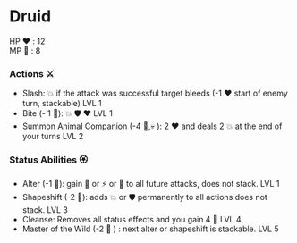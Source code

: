 # Druid
HP :heart: : 12<br>
MP :large_blue_diamond: : 8

### Actions :crossed_swords:
- Slash: :boom: if the attack was successful target bleeds (-1 :heart: start of  enemy turn, stackable) LVL 1
- Bite (- 1 :large_blue_diamond:): :boom: :shield:  :heart: LVL 1
- Summon Animal Companion (-4 :large_blue_diamond:,:skull: ): 2 :heart: and deals 2 :boom: at the end of your turns LVL 2

### Status Abilities :rosette:
- Alter (-1 :large_blue_diamond:): gain :no_entry_sign: or :zap: or :dart: to all future attacks, does not stack. LVL 1
- Shapeshift (-2 :large_blue_diamond:): adds :boom: or :shield: permanently to all actions does not stack. LVL 3
- Cleanse: Removes all status effects and you gain 4 :large_blue_diamond: LVL 4
- Master of the Wild (-2 :large_blue_diamond: ) : next alter or shapeshift is stackable. LVL 5
